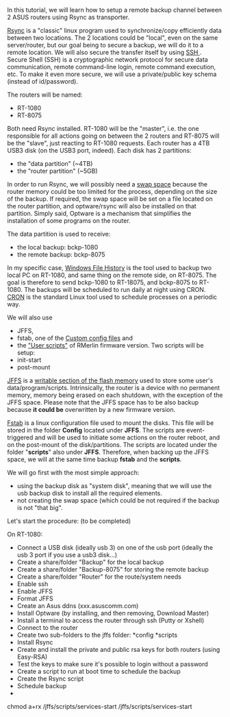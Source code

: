 In this tutorial, we will learn how to setup a remote backup channel between 2 ASUS routers using Rsync as transporter.

[Rsync](http://en.wikipedia.org/wiki/Rsync) is a "classic" linux program used to synchronize/copy efficiently data between two locations. The 2 locations could be "local", even on the same server/router, but our goal being to secure a backup, we will do it to a remote location. We will also secure the transfer itself by using [SSH ](http://en.wikipedia.org/wiki/Secure_Shell). Secure Shell (SSH) is a cryptographic network protocol for secure data communication, remote command-line login, remote command execution, etc. To make it even more secure, we will use a private/public key schema (instead of id/password).

The routers will be named:
* RT-1080
* RT-8075

Both need Rsync installed. RT-1080 will be the "master", i.e. the one responsible for all actions going on between the 2 routers and RT-8075 will be the "slave", just reacting to RT-1080 requests. Each router has a 4TB USB3 disk (on the USB3 port, indeed). Each disk has 2 partitions: 
* the "data partition" (~4TB)
* the "router partition" (~5GB)

In order to run Rsync, we will possibly need a [swap space](http://en.wikipedia.org/w/index.php?title=Paging) because the router memory could be too limited for the process, depending on the size of the backup. If required, the swap space will be set on a file located on the router partition, and optware/rsync will also be installed on that partition. Simply said, Optware is a mechanism that simplifies the installation of some programs on the router.

The data partition is used to receive:
* the local backup: bckp-1080
* the remote backup: bckp-8075

In my specific case, [Windows File History](http://www.pcmag.com/article2/0,2817,2418904,00.asp) is the tool used to backup two local PC on RT-1080, and same thing on the remote side, on RT-8075.  The goal is therefore to send bckp-1080 to RT-18075, and bckp-8075 to RT-1080. The backups will be scheduled to run daily at night using CRON. [CRON](http://en.wikipedia.org/wiki/Cron) is the standard Linux tool used to schedule processes on a periodic way.

We will also use 
* JFFS, 
* fstab, one of the [Custom config files](https://github.com/RMerl/asuswrt-merlin/wiki/Custom-config-files) and 
* the ["User scripts"](https://github.com/RMerl/asuswrt-merlin/wiki/User-scripts) of RMerlin firmware version. Two scripts will be setup:
 * init-start
 * post-mount

[JFFS](http://en.wikipedia.org/wiki/JFFS) is a [writable section of the flash memory](https://github.com/RMerl/asuswrt-merlin/wiki/Jffs) used to store some user's data/program/scripts. Intrinsically, the router is a device with no permanent memory, memory being erased on each shutdown, with the exception of the JFFS space. Please note that the JFFS space has to be also backup because **it could be** overwritten by a new firmware version.

[Fstab](http://en.wikipedia.org/wiki/Fstab) is a linux configuration file used to mount the disks. This file will be stored in the folder **Config** located under **JFFS**. The scripts are event-triggered and will be used to initiate some actions on the router reboot, and on the post-mount of the disk/partitions. The scripts are located under the folder "**scripts**" also under **JFFS**. Therefore, when backing up the JFFS space, we will at the same time backup **fstab** and the **scripts**.

We will go first with the most simple approach:
* using the backup disk as "system disk", meaning that we will use the usb backup disk to install all the required elements.
* not creating the swap space (which could be not required if the backup is not "that big".

Let's start the procedure: (to be completed)

On RT-1080:
* Connect a USB disk (ideally usb 3) on one of the usb port (ideally the usb 3 port if you use a usb3 disk...)
* Create a share/folder "Backup" for the local backup
* Create a share/folder "Backup-8075" for storing the remote backup
* Create a share/folder "Router" for the route/system needs
* Enable ssh
* Enable JFFS
* Format JFFS
* Create an Asus ddns (xxx.asuscomm.com)
* Install Optware (by installing, and then removing, Download Master)
* Install a terminal to access the router through ssh (Putty or Xshell)
* Connect to the router
* Create two sub-folders to the jffs folder:
 *config
 *scripts
* Install Rsync
* Create and install the private and public rsa keys for both routers (using Easy-RSA)
* Test the keys to make sure it's possible to login without a password
* Create a script to run at boot time to schedule the backup
* Create the Rsync script
* Schedule backup
* 
chmod a+rx /jffs/scripts/services-start
/jffs/scripts/services-start